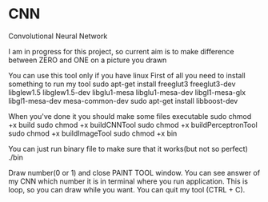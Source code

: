# CNN
Convolutional Neural Network

I am in progress for this project, so current aim is to
make difference between ZERO and ONE on a picture you drawn

You can use this tool only if you have linux
First of all you need to install something to run my tool
  sudo apt-get install freeglut3 freeglut3-dev libglew1.5 libglew1.5-dev libglu1-mesa libglu1-mesa-dev libgl1-mesa-glx libgl1-mesa-dev mesa-common-dev
  sudo apt-get install libboost-dev

When you've done it you should make some files executable
  sudo chmod +x build
  sudo chmod +x buildCNNTool
  sudo chmod +x buildPerceptronTool
  sudo chmod +x buildImageTool
  sudo chmod +x bin

You can just run binary file to make sure that it works(but not so perfect)
  ./bin

Draw number(0 or 1) and close PAINT TOOL window.
You can see answer of my CNN which number it is in terminal
where you run application.
This is loop, so you can draw while you want.
You can quit my tool (CTRL + C).


  
